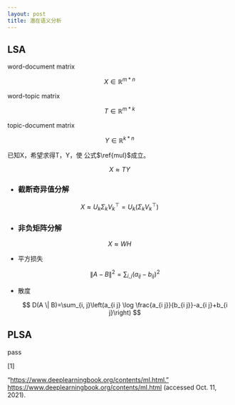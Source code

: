 ```yaml
---
layout: post
title: 潜在语义分析
---
```


##  LSA     

word-document matrix

$$
X \in \mathbb{R}^{m*n}
$$

word-topic matrix

$$
T\in \mathbb{R}^{m*k}
$$

topic-document matrix

$$
Y\in \mathbb{R}^{k*n}
$$

已知X，希望求得T，Y，使 公式$\ref{mul}$成立。

$$
\begin{equation}
\label{mul}
X \approx TY  
\end{equation}
$$

* ###  截断奇异值分解

$$
X \approx U_k\Sigma_k V_{k}^{\top} = U_k\left(\Sigma_k V_{k}^{\top}\right)
$$





* ###  非负矩阵分解

$$
X \approx WH
$$

  + 平方损失

    $$
    \|A-B\|^{2}=\sum_{i, j}\left(a_{i j}-b_{i j}\right)^{2}
    $$
    

   * 散度
   
     $$
     D(A \| B)=\sum_{i, j}\left(a_{i j} \log \frac{a_{i j}}{b_{i j}}-a_{i j}+b_{i j}\right)
     $$

## PLSA
pass



[1]

“https://www.deeplearningbook.org/contents/ml.html.” https://www.deeplearningbook.org/contents/ml.html (accessed Oct. 11, 2021).



